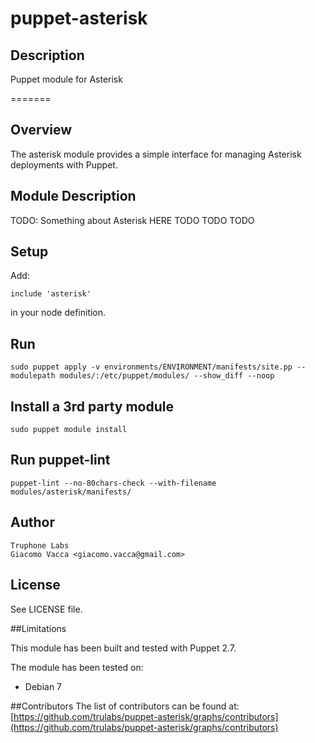 puppet-asterisk
===============

## Description

Puppet module for Asterisk


=======

Overview
--------

The asterisk module provides a simple interface for managing Asterisk deployments with Puppet.

Module Description
------------------

TODO: Something about Asterisk HERE TODO TODO TODO

Setup
-----

Add:

    include 'asterisk'

in your node definition.

Run
---
    sudo puppet apply -v environments/ENVIRONMENT/manifests/site.pp --modulepath modules/:/etc/puppet/modules/ --show_diff --noop

Install a 3rd party module
--------------------------

    sudo puppet module install

Run puppet-lint
---------------

    puppet-lint --no-80chars-check --with-filename modules/asterisk/manifests/

Author
------

    Truphone Labs
    Giacomo Vacca <giacomo.vacca@gmail.com>

License
-------

See LICENSE file.

##Limitations

This module has been built and tested with Puppet 2.7.

The module has been tested on:
* Debian 7

##Contributors
The list of contributors can be found at: [https://github.com/trulabs/puppet-asterisk/graphs/contributors](https://github.com/trulabs/puppet-asterisk/graphs/contributors)
